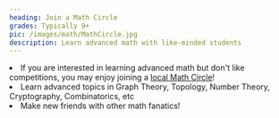 ```yaml
---
heading: Join a Math Circle
grades: Typically 9+
pic: /images/math/MathCircle.jpg
description: Learn advanced math with like-minded students
---
```

<li>If you are interested in learning advanced math but don't like competitions, you may enjoy joining a <a href="https://mathcircles.org/find-a-math-circle/" target="_blank">local Math Circle</a>!</li>
<li>Learn advanced topics in Graph Theory, Topology, Number Theory, Cryptography, Combinatorics, etc</li>
<li>Make new friends with other math fanatics!</li>
